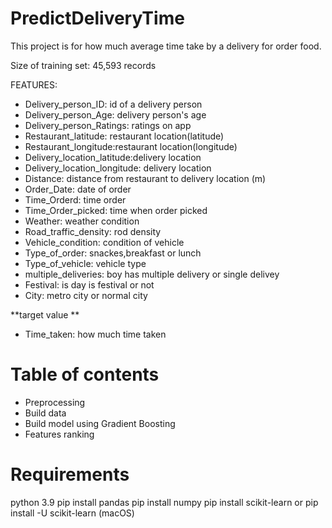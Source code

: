 # PredictDeliveryTime
This project is for how much average time take by a delivery for order food.

Size of training set: 45,593 records

FEATURES:
- Delivery_person_ID: id of a delivery person
- Delivery_person_Age: delivery person's age
- Delivery_person_Ratings: ratings on app
- Restaurant_latitude: restaurant location(latitude)
- Restaurant_longitude:restaurant location(longitude)
- Delivery_location_latitude:delivery location
- Delivery_location_longitude: delivery location
- Distance: distance from restaurant to delivery location (m)
- Order_Date: date of order
- Time_Orderd: time order
- Time_Order_picked: time when order picked
- Weather: weather condition
- Road_traffic_density: rod density
- Vehicle_condition: condition of vehicle
- Type_of_order: snackes,breakfast or lunch
- Type_of_vehicle: vehicle type
- multiple_deliveries: boy has multiple delivery or single delivey
- Festival: is day is festival or not
- City: metro city or normal city

**target value **
- Time_taken: how much time taken

# Table of contents
- Preprocessing
- Build data
- Build model using Gradient Boosting
- Features ranking

# Requirements
python 3.9
pip install pandas
pip install numpy
pip install scikit-learn 
or
pip install -U scikit-learn (macOS)


